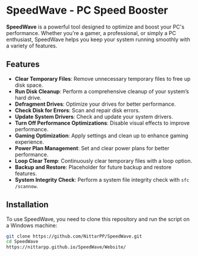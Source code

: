 # SpeedWave - PC Speed Booster

**SpeedWave** is a powerful tool designed to optimize and boost your PC's performance. Whether you're a gamer, a professional, or simply a PC enthusiast, SpeedWave helps you keep your system running smoothly with a variety of features.

## Features

- **Clear Temporary Files**: Remove unnecessary temporary files to free up disk space.
- **Run Disk Cleanup**: Perform a comprehensive cleanup of your system’s hard drive.
- **Defragment Drives**: Optimize your drives for better performance.
- **Check Disk for Errors**: Scan and repair disk errors.
- **Update System Drivers**: Check and update your system drivers.
- **Turn Off Performance Optimizations**: Disable visual effects to improve performance.
- **Gaming Optimization**: Apply settings and clean up to enhance gaming experience.
- **Power Plan Management**: Set and clear power plans for better performance.
- **Loop Clear Temp**: Continuously clear temporary files with a loop option.
- **Backup and Restore**: Placeholder for future backup and restore features.
- **System Integrity Check**: Perform a system file integrity check with `sfc /scannow`.

## Installation

To use SpeedWave, you need to clone this repository and run the script on a Windows machine:

```bash
git clone https://github.com/NittarPP/SpeedWave.git
cd SpeedWave
https://nittarpp.github.io/SpeedWave/Website/
